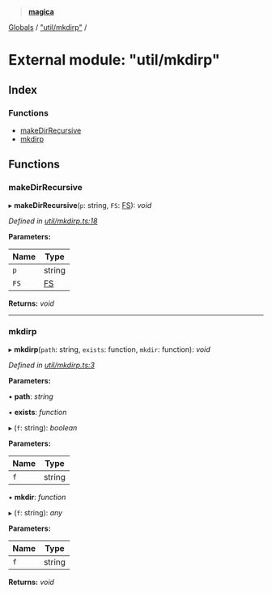 > **[magica](../README.md)**

[Globals](../README.md) / ["util/mkdirp"](_util_mkdirp_.md) /

# External module: "util/mkdirp"

## Index

### Functions

* [makeDirRecursive](_util_mkdirp_.md#makedirrecursive)
* [mkdirp](_util_mkdirp_.md#mkdirp)

## Functions

###  makeDirRecursive

▸ **makeDirRecursive**(`p`: string, `FS`: [FS](../interfaces/_file_emscriptenfs_.fs.md)): *void*

*Defined in [util/mkdirp.ts:18](https://github.com/cancerberoSgx/magica/blob/c6ded1a/src/util/mkdirp.ts#L18)*

**Parameters:**

Name | Type |
------ | ------ |
`p` | string |
`FS` | [FS](../interfaces/_file_emscriptenfs_.fs.md) |

**Returns:** *void*

___

###  mkdirp

▸ **mkdirp**(`path`: string, `exists`: function, `mkdir`: function): *void*

*Defined in [util/mkdirp.ts:3](https://github.com/cancerberoSgx/magica/blob/c6ded1a/src/util/mkdirp.ts#L3)*

**Parameters:**

▪ **path**: *string*

▪ **exists**: *function*

▸ (`f`: string): *boolean*

**Parameters:**

Name | Type |
------ | ------ |
`f` | string |

▪ **mkdir**: *function*

▸ (`f`: string): *any*

**Parameters:**

Name | Type |
------ | ------ |
`f` | string |

**Returns:** *void*
